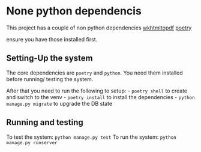 # None python dependencis
This project has a couple of non python dependencies
[wkhtmltopdf](https://wkhtmltopdf.org/downloads.html)
[poetry](https://python-poetry.org/docs/#installation)

ensure you have those installed first.

## Setting-Up the system
The core dependencies are `poetry` and `python`. You need them installed before
running/ testing the system.

After that you need to run the following to setup:
    - `poetry shell` to create and switch to the venv
    - `poetry install` to install the dependencies
    - `python manage.py migrate` to upgrade the DB state

## Running and testing
To test the system:
    `python manage.py test`
To run the system:
    `python manage.py runserver`